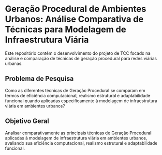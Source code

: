 # Geração Procedural de Ambientes Urbanos: Análise Comparativa de Técnicas para Modelagem de Infraestrutura Viária

Este repositório contém o desenvolvimento do projeto de TCC focado na análise e comparação de técnicas de geração procedural para redes viárias urbanas.

## Problema de Pesquisa

Como as diferentes técnicas de Geração Procedural se comparam em termos de eficiência computacional, realismo estrutural e adaptabilidade funcional quando aplicadas especificamente à modelagem de infraestrutura viária em ambientes urbanos?

## Objetivo Geral

Analisar comparativamente as principais técnicas de Geração Procedural aplicadas à modelagem de infraestrutura viária em ambientes urbanos, avaliando sua eficiência computacional, realismo estrutural e adaptabilidade funcional.
